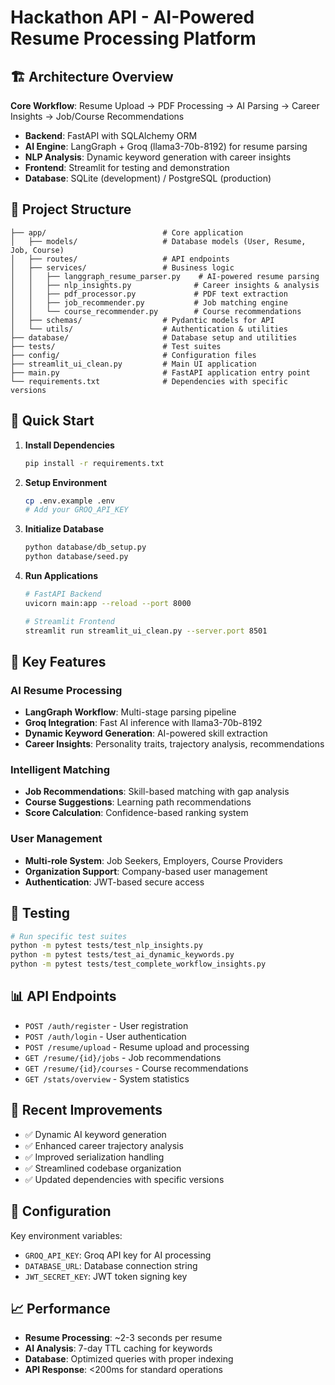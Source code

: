 # Hackathon API - AI-Powered Resume Processing Platform

## 🏗️ Architecture Overview

**Core Workflow**: Resume Upload → PDF Processing → AI Parsing → Career Insights → Job/Course Recommendations

- **Backend**: FastAPI with SQLAlchemy ORM
- **AI Engine**: LangGraph + Groq (llama3-70b-8192) for resume parsing
- **NLP Analysis**: Dynamic keyword generation with career insights
- **Frontend**: Streamlit for testing and demonstration
- **Database**: SQLite (development) / PostgreSQL (production)

## 📁 Project Structure

```
├── app/                          # Core application
│   ├── models/                   # Database models (User, Resume, Job, Course)
│   ├── routes/                   # API endpoints
│   ├── services/                 # Business logic
│   │   ├── langgraph_resume_parser.py    # AI-powered resume parsing
│   │   ├── nlp_insights.py              # Career insights & analysis
│   │   ├── pdf_processor.py             # PDF text extraction
│   │   ├── job_recommender.py           # Job matching engine
│   │   └── course_recommender.py        # Course recommendations
│   ├── schemas/                  # Pydantic models for API
│   └── utils/                    # Authentication & utilities
├── database/                     # Database setup and utilities
├── tests/                        # Test suites
├── config/                       # Configuration files
├── streamlit_ui_clean.py         # Main UI application
├── main.py                       # FastAPI application entry point
└── requirements.txt              # Dependencies with specific versions
```

## 🚀 Quick Start

1. **Install Dependencies**
   ```bash
   pip install -r requirements.txt
   ```

2. **Setup Environment**
   ```bash
   cp .env.example .env
   # Add your GROQ_API_KEY
   ```

3. **Initialize Database**
   ```bash
   python database/db_setup.py
   python database/seed.py
   ```

4. **Run Applications**
   ```bash
   # FastAPI Backend
   uvicorn main:app --reload --port 8000
   
   # Streamlit Frontend
   streamlit run streamlit_ui_clean.py --server.port 8501
   ```

## 🔑 Key Features

### AI Resume Processing
- **LangGraph Workflow**: Multi-stage parsing pipeline
- **Groq Integration**: Fast AI inference with llama3-70b-8192
- **Dynamic Keyword Generation**: AI-powered skill extraction
- **Career Insights**: Personality traits, trajectory analysis, recommendations

### Intelligent Matching
- **Job Recommendations**: Skill-based matching with gap analysis
- **Course Suggestions**: Learning path recommendations
- **Score Calculation**: Confidence-based ranking system

### User Management
- **Multi-role System**: Job Seekers, Employers, Course Providers
- **Organization Support**: Company-based user management
- **Authentication**: JWT-based secure access

## 🧪 Testing

```bash
# Run specific test suites
python -m pytest tests/test_nlp_insights.py
python -m pytest tests/test_ai_dynamic_keywords.py
python -m pytest tests/test_complete_workflow_insights.py
```

## 📊 API Endpoints

- `POST /auth/register` - User registration
- `POST /auth/login` - User authentication
- `POST /resume/upload` - Resume upload and processing
- `GET /resume/{id}/jobs` - Job recommendations
- `GET /resume/{id}/courses` - Course recommendations
- `GET /stats/overview` - System statistics

## 🎯 Recent Improvements

- ✅ Dynamic AI keyword generation
- ✅ Enhanced career trajectory analysis
- ✅ Improved serialization handling
- ✅ Streamlined codebase organization
- ✅ Updated dependencies with specific versions

## 🔧 Configuration

Key environment variables:
- `GROQ_API_KEY`: Groq API key for AI processing
- `DATABASE_URL`: Database connection string
- `JWT_SECRET_KEY`: JWT token signing key

## 📈 Performance

- **Resume Processing**: ~2-3 seconds per resume
- **AI Analysis**: 7-day TTL caching for keywords
- **Database**: Optimized queries with proper indexing
- **API Response**: <200ms for standard operations
